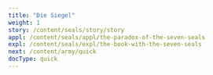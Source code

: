 ```yaml
---
title: "Die Siegel"
weight: 1
story: /content/seals/story/story
appl: /content/seals/appl/the-paradox-of-the-seven-seals
expl: /content/seals/expl/the-book-with-the-seven-seals
next: /content/army/quick
docType: quick
---
```

